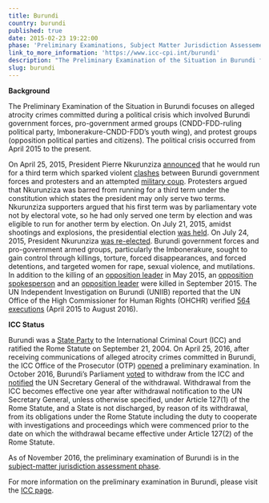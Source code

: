 ```yaml
---
title: Burundi
country: burundi
published: true
date: 2015-02-23 19:22:00
phase: 'Preliminary Examinations, Subject Matter Jurisdiction Assessement'
link_to_more_information: 'https://www.icc-cpi.int/burundi'
description: "The Preliminary Examination of the Situation in Burundi focuses on alleged atrocity crimes committed during a political crisis which involved Burundi government forces, pro-government armed groups (CNDD-FDD-ruling political party, Imbonerakure-CNDD-FDD’s youth wing), and protest groups (opposition political parties and citizens). The political crisis occurred from April 2015 to the present.\_\nAs of November 2016, the preliminary examination of Burundi is in the subject-matter jurisdiction assessment phase."
slug: burundi
---
```



**Background**&nbsp;&nbsp;

The Preliminary Examination of the Situation in Burundi focuses on alleged atrocity crimes committed during a political crisis which involved Burundi government forces, pro-government armed groups (CNDD-FDD-ruling political party, Imbonerakure-CNDD-FDD’s youth wing), and protest groups (opposition political parties and citizens). The political crisis occurred from April 2015 to the present.&nbsp;

On April 25, 2015, President Pierre Nkurunziza [announced](http://www.reuters.com/article/us-burundi-politics-idUSKBN0NG09Y20150425) that he would run for a third term which sparked violent [clashes](http://www.reuters.com/article/us-burundi-politics-idUSKBN0NH09220150426) between Burundi government forces and protesters and an attempted [military coup](http://uk.reuters.com/article/uk-burundi-politics-idUKKBN0NY1D720150514). Protesters argued that Nkurunziza was barred from running for a third term under the constitution which states the president may only serve two terms. Nkurunziza supporters argued that his first term was by parliamentary vote not by electoral vote, so he had only served one term by election and was eligible to run for another term by election. On July 21, 2015, amidst shootings and explosions, the presidential election [was held](http://www.reuters.com/article/us-burundi-politics-idUSKCN0PV0D820150721). On July 24, 2015, President Nkurunziza [was re-elected](http://www.reuters.com/article/us-burundi-election-results-idUSKCN0PY1TN20150724). Burundi government forces and pro-government armed groups, particularly the Imbonerakure, sought to gain control through killings, torture, forced disappearances, and forced detentions, and targeted women for rape, sexual violence, and mutilations. In addition to the killing of an [opposition leader](http://www.reuters.com/article/us-burundi-politics-idUSKBN0O80S720150523) in May 2015, an [opposition spokesperson](http://af.reuters.com/article/topNews/idAFKCN0R81OV20150908) and an [opposition leader](http://www.reuters.com/article/us-burundi-politics-idUSKCN0RU22H20150930) were killed in September 2015. The UN Independent Investigation on Burundi (UNIIB) reported that the UN Office of the High Commissioner for Human Rights (OHCHR) verified [564 executions](http://reliefweb.int/sites/reliefweb.int/files/resources/A_HRC_33_37_E_AUV_.pdf) (April 2015 to August 2016).

**ICC Status**&nbsp;&nbsp;

Burundi was a [State Party](https://asp.icc-cpi.int/en_menus/asp/states%20parties/african%20states/Pages/burundi.aspx) to the International Criminal Court (ICC) and ratified the Rome Statute on September 21, 2004. On April 25, 2016, after receiving communications of alleged atrocity crimes committed in Burundi, the ICC Office of the Prosecutor (OTP) [opened](https://www.icc-cpi.int/Pages/item.aspx?name=otp-stat-25-04-2016) a preliminary examination. In October 2016, Burundi’s Parliament [voted](https://www.icc-cpi.int/Pages/item.aspx?name=pr1244) to withdraw from the ICC and [notified](https://www.un.org/sg/en/content/highlight/2016-10-27.html) the UN Secretary General of the withdrawal. Withdrawal from the ICC becomes effective one year after withdrawal notification to the UN Secretary General, unless otherwise specified, under Article 127(1) of the Rome Statute, and a State is not discharged, by reason of its withdrawal, from its obligations under the Rome Statute including the duty to cooperate with investigations and proceedings which were commenced prior to the date on which the withdrawal became effective under Article 127(2) of the Rome Statute.

As of November 2016, the preliminary examination of Burundi is in the [subject-matter jurisdiction assessment phase](https://www.icc-cpi.int/iccdocs/otp/161114-otp-rep-PE_ENG.pdf). &nbsp; &nbsp; &nbsp;

For more information on the preliminary examination in Burundi, please visit the [ICC page](https://www.icc-cpi.int/burundi).